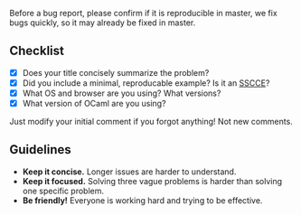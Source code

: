 Before a bug report, please confirm if it is reproducible in master, we fix bugs quickly, so it may already be fixed in master.

## Checklist

  * [x] Does your title concisely summarize the problem?
  * [x] Did you include a minimal, reproducable example? Is it an [SSCCE][sscce]?
  * [x] What OS and browser are you using? What versions?
  * [x] What version of OCaml are you using?

[sscce]: http://sscce.org

Just modify your initial comment if you forgot anything! Not new comments.


## Guidelines

  - **Keep it concise.** Longer issues are harder to understand.
  - **Keep it focused.** Solving three vague problems is harder than solving one specific problem.
  - **Be friendly!** Everyone is working hard and trying to be effective.